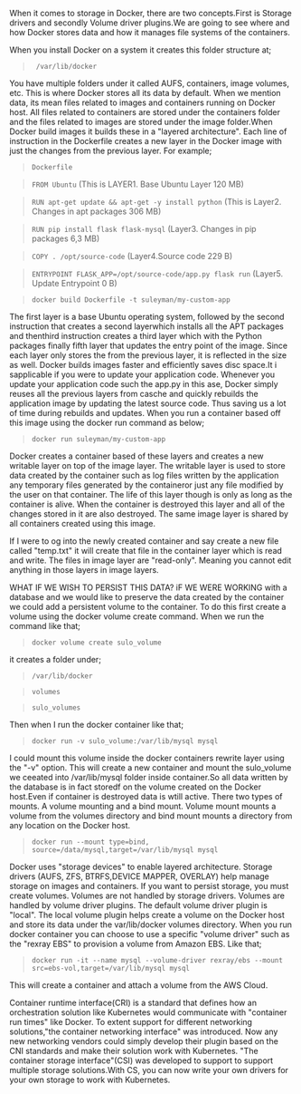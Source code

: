 When it comes to storage in Docker, there are two concepts.First is Storage drivers and secondly Volume driver plugins.We are going to see where and how Docker stores data and how it manages file systems of the containers. 

When you install Docker on a system it creates this folder structure at;

>`` /var/lib/docker``

You have multiple folders under it called AUFS, containers, image volumes, etc. This is where Docker stores all its data by default. When we mention data, its mean files related to images and containers running on Docker host. All files related to containers are stored under the containers folder and the files related to images are stored under the image folder.When Docker build images it builds these in a "layered architecture". Each line of instruction in the Dockerfile creates a new layer in the Docker image with just the changes from the previous layer. For example; 

> ``Dockerfile``

> ``FROM Ubuntu``               (This is LAYER1. Base Ubuntu Layer 120 MB)

>``RUN apt-get update && apt-get -y install python``  (This is Layer2. Changes in apt packages 306 MB)

>``RUN pip install flask flask-mysql``   (Layer3. Changes in pip packages  6,3 MB)

>``COPY . /opt/source-code``          (Layer4.Source code 229 B)

>``ENTRYPOINT FLASK_APP=/opt/source-code/app.py flask run``   (Layer5. Update Entrypoint 0 B)

>``docker build Dockerfile -t suleyman/my-custom-app``


The first layer is a base Ubuntu operating system, followed by the second instruction that creates a second layerwhich installs all the APT packages and thenthird instruction creates a third layer which with the Python packages finally fifth layer that updates the entry point of the image. Since each layer only stores the from the previous layer, it is reflected in the size as well.
Docker builds images faster and efficiently saves disc space.It i sapplicable if you were to update your application code. Whenever you update your application code such the app.py in this ase, Docker simply reuses all the previous layers from casche and quickly rebuilds the application image by updating the latest source code. Thus saving us a lot of time during rebuilds and updates. When you run a container based off this image using the docker run command as below;

>``docker run suleyman/my-custom-app``

Docker creates a container based of these layers and creates a new writable layer on top of the image layer. The writable layer is used to store data created by the container such as log files written by the application any temporary files generated by the containeror just any file modified by the user on that container. The life of this layer though is only as long as the container is alive. When the container is destroyed this layer and all of the changes stored in it are also destroyed. The same image layer is shared by all containers created using this image.

If I were to og into the newly created container and say create a new file called "temp.txt" it will create that file in the container layer which is read and write. The files in image layer are "read-only". Meaning you cannot edit anything in those layers in image layers.

WHAT IF WE WISH TO PERSIST THIS DATA?
iF WE WERE WORKING with a database and we would like to preserve the data created by the container we could add a persistent volume to the container.  To do this first create a volume using the docker volume create command. When we run the command like that;

>``docker volume create sulo_volume``

it creates a folder under;

>``/var/lib/docker``

>   ``volumes``

>    ``sulo_volumes``

Then when I run the docker container like that;

> ``docker run -v sulo_volume:/var/lib/mysql mysql``

I could mount this volume inside the docker containers rewrite layer using the "-v" option. This will create a new container and mount the sulo_volume we ceeated into /var/lib/mysql folder inside container.So all data written by the database is in fact storedf on the volume created on the Docker host.Even if container is destroyed data is wtill active. 
There two types of mounts. A volume mounting and a bind mount. Volume mount mounts a volume from the volumes directory and bind mount mounts a directory from any location on the Docker host. 

>``docker run --mount type=bind, source=/data/mysql,target=/var/lib/mysql mysql``

Docker uses "storage devices" to enable layered architecture. Storage drivers (AUFS, ZFS, BTRFS,DEVICE MAPPER, OVERLAY) help manage storage on images and containers. If you want to persist storage, you must create volumes. Volumes are not handled by storage drivers. Volumes are handled by volume driver plugins. The default volume driver plugin is "local". The local volume plugin helps create a volume on the Docker host and store its data under the var/lib/docker volumes directory. When you run docker container you can choose to use a specific "volume driver" such as the "rexray EBS" to provision a volume from Amazon EBS. Like that;

>``docker run -it --name mysql --volume-driver rexray/ebs --mount src=ebs-vol,target=/var/lib/mysql mysql``

This will create a container and attach a volume from the AWS Cloud.

Container runtime interface(CRI) is a standard that defines how an orchestration solution like Kubernetes would communicate with "container run times" like Docker. To extent support for different networking solutions,"the container networking interface" was introduced. Now any new networking vendors could simply develop their plugin based on the CNI standards and make their solution work with Kubernetes. "The container storage interface"(CSI) was developed to support to support multiple storage solutions.With CS, you can now write your own drivers for your own storage to work with Kubernetes.
